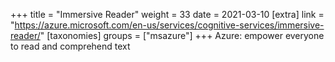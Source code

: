 +++
title = "Immersive Reader"
weight = 33
date = 2021-03-10
[extra]
link = "https://azure.microsoft.com/en-us/services/cognitive-services/immersive-reader/"
[taxonomies]
groups = ["msazure"]
+++
Azure: empower everyone to read and comprehend text

